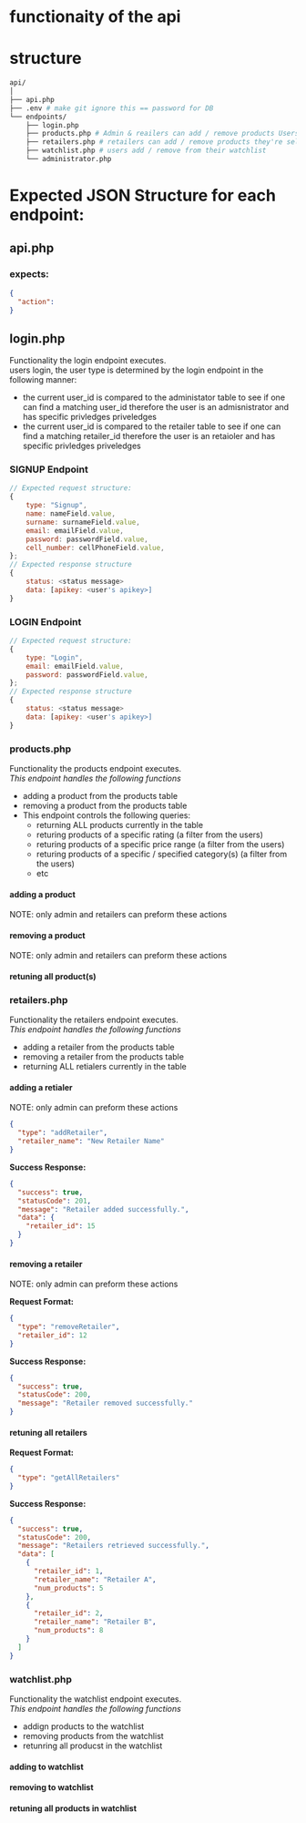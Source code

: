 # functionaity of the api
# structure
```bash
api/
│
├── api.php
├── .env # make git ignore this == password for DB
└── endpoints/
    ├── login.php
    ├── products.php # Admin & reailers can add / remove products Users can sort/filter/search roducts & add to watchlist
    ├── retailers.php # retailers can add / remove products they're sellring
    ├── watchlist.php # users add / remove from their watchlist
    └── administrator.php
```


# Expected JSON Structure for each endpoint:
## api.php
### expects:
```json
{
  "action":
}
```

## login.php
Functionality the login endpoint executes. <br>
users login, the user type is determined by the login endpoint in the following manner:
* the current user_id is compared to the administator table to see if one can find a matching user_id therefore the user is an admisnistrator and has specific privledges priveledges
* the current user_id is compared to the retailer table to see if one can find a matching retailer_id therefore the user is an retaioler and has specific privledges priveledges
### SIGNUP  Endpoint
```js
// Expected request structure:
{
    type: "Signup",
    name: nameField.value,
    surname: surnameField.value,
    email: emailField.value,
    password: passwordField.value,
    cell_number: cellPhoneField.value,
};
// Expected response structure
{
    status: <status message>
    data: [apikey: <user's apikey>]
}

```

### LOGIN  Endpoint
```js
// Expected request structure:
{
    type: "Login",
    email: emailField.value,
    password: passwordField.value,
};
// Expected response structure
{
    status: <status message>
    data: [apikey: <user's apikey>]
}
```

### products.php
Functionality the products endpoint executes. <br>
_This endpoint handles the following functions_ <br>
* adding a product from the products table
* removing a product from the products table
* This endpoint controls the following queries:
  * returning ALL products currently in the table
  * returing products of a specific rating (a filter from the users)
  * returing products of a specific price range (a filter from the users)
  * returing products of a specific / specified category(s) (a filter from the users)
  * etc
#### adding a product
NOTE: only admin and retailers can preform these actions

#### removing a product
NOTE: only admin and retailers can preform these actions

#### retuning all product(s)


### retailers.php
Functionality the retailers endpoint executes. <br>
_This endpoint handles the following functions_ <br>
* adding a retailer from the products table
* removing a retailer from the products table
* returning ALL retialers currently in the table

#### adding a retialer
NOTE: only admin can preform these actions

```json
{
  "type": "addRetailer",
  "retailer_name": "New Retailer Name"
}
```

**Success Response:**
```json
{
  "success": true,
  "statusCode": 201,
  "message": "Retailer added successfully.",
  "data": {
    "retailer_id": 15
  }
}
```

#### removing a retailer
NOTE: only admin can preform these actions

**Request Format:**
```json
{
  "type": "removeRetailer",
  "retailer_id": 12
}
```

**Success Response:**
```json
{
  "success": true,
  "statusCode": 200,
  "message": "Retailer removed successfully."
}
```

#### retuning all retailers
**Request Format:**
```json
{
  "type": "getAllRetailers"
}
```

**Success Response:**
```json
{
  "success": true,
  "statusCode": 200,
  "message": "Retailers retrieved successfully.",
  "data": [
    {
      "retailer_id": 1,
      "retailer_name": "Retailer A",
      "num_products": 5
    },
    {
      "retailer_id": 2,
      "retailer_name": "Retailer B",
      "num_products": 8
    }
  ]
}
```


### watchlist.php
Functionality the watchlist endpoint executes. <br>
_This endpoint handles the following functions_ <br>
* addign products to the watchlist
* removing products from the watchlist
* retunring all producst in the watchlist

#### adding to watchlist

#### removing to watchlist

#### retuning all products in watchlist
